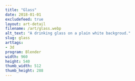 ```yaml
---
title: "Glass"
date: 2018-01-01
excludefeed: true
layout: art-detail
filename: /art/glass.webp
alt_text: "A drinking glass on a plain white backgroud."
slug: glass
arttags:
- 3d
program: Blender
width: 960
height: 540
thumb_width: 512
thumb_height: 288
---
```

